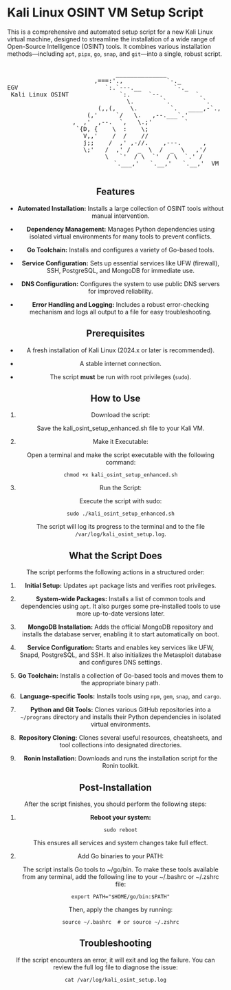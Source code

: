 # Kali Linux OSINT VM Setup Script

This is a comprehensive and automated setup script for a new Kali Linux virtual machine, designed to streamline the installation of a wide range of Open-Source Intelligence (OSINT) tools. It combines various installation methods—including `apt`, `pipx`, `go`, `snap`, and `git`—into a single, robust script.

<div align="center"> <pre> 
                              ______________                               
                        ,===:'.,            `-._                           
EGV                        `:.`---.__         `-._                       
 Kali Linux OSINT              `:.     `--.         `.                     
                                 \.        `.         `.                   
                         (,,(,    \.         `.   ____,-`.,                
                      (,'     `/   \.   ,--.___`.'                         
                  ,  ,'  ,--.  `,   \.;'         `                         
                   `{D, {    \  :    \;                                    
                     V,,'    /  /    //                                    
                     j;;    /  ,' ,-//.    ,---.      ,                    
                     \;'   /  ,' /  _  \  /  _  \   ,'/                    
                           \   `'  / \  `'  / \  `.' /                     
                            `.___,'   `.__,'   `.__,'  VM

</pre>

## Features

-   **Automated Installation:** Installs a large collection of OSINT tools without manual intervention.
    
-   **Dependency Management:** Manages Python dependencies using isolated virtual environments for many tools to prevent conflicts.
    
-   **Go Toolchain:** Installs and configures a variety of Go-based tools.
    
-   **Service Configuration:** Sets up essential services like UFW (firewall), SSH, PostgreSQL, and MongoDB for immediate use.
    
-   **DNS Configuration:** Configures the system to use public DNS servers for improved reliability.
    
-   **Error Handling and Logging:** Includes a robust error-checking mechanism and logs all output to a file for easy troubleshooting.
    

## Prerequisites

-   A fresh installation of Kali Linux (2024.x or later is recommended).
    
-   A stable internet connection.
    
-   The script **must** be run with root privileges (`sudo`).
    

## How to Use

1.  Download the script:
    
    Save the kali_osint_setup_enhanced.sh file to your Kali VM.
    
2.  Make it Executable:
    
    Open a terminal and make the script executable with the following command:
    
    ```
    chmod +x kali_osint_setup_enhanced.sh
    
    ```
    
3.  Run the Script:
    
    Execute the script with sudo:
    
    ```
    sudo ./kali_osint_setup_enhanced.sh
    
    ```
    
    The script will log its progress to the terminal and to the file `/var/log/kali_osint_setup.log`.
    

## What the Script Does

The script performs the following actions in a structured order:

1.  **Initial Setup:** Updates `apt` package lists and verifies root privileges.
    
2.  **System-wide Packages:** Installs a list of common tools and dependencies using `apt`. It also purges some pre-installed tools to use more up-to-date versions later.
    
3.  **MongoDB Installation:** Adds the official MongoDB repository and installs the database server, enabling it to start automatically on boot.
    
4.  **Service Configuration:** Starts and enables key services like UFW, Snapd, PostgreSQL, and SSH. It also initializes the Metasploit database and configures DNS settings.
    
5.  **Go Toolchain:** Installs a collection of Go-based tools and moves them to the appropriate binary path.
    
6.  **Language-specific Tools:** Installs tools using `npm`, `gem`, `snap`, and `cargo`.
    
7.  **Python and Git Tools:** Clones various GitHub repositories into a `~/programs` directory and installs their Python dependencies in isolated virtual environments.
    
8.  **Repository Cloning:** Clones several useful resources, cheatsheets, and tool collections into designated directories.
    
9.  **Ronin Installation:** Downloads and runs the installation script for the Ronin toolkit.
    

## Post-Installation

After the script finishes, you should perform the following steps:

1.  **Reboot your system:**
    
    ```
    sudo reboot
    
    ```
    
    This ensures all services and system changes take full effect.
    
2.  Add Go binaries to your PATH:
    
    The script installs Go tools to ~/go/bin. To make these tools available from any terminal, add the following line to your ~/.bashrc or ~/.zshrc file:
    
    ```
    export PATH="$HOME/go/bin:$PATH"
    
    ```
    
    Then, apply the changes by running:
    
    ```
    source ~/.bashrc  # or source ~/.zshrc
    
    ```
    

## Troubleshooting

If the script encounters an error, it will exit and log the failure. You can review the full log file to diagnose the issue:

```
cat /var/log/kali_osint_setup.log

```
